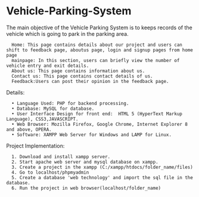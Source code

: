 # Vehicle-Parking-System


The main objective of the Vehicle Parking System is to keeps records of the vehicle which is going to park in the parking area.
      
      Home: This page contains details about our project and users can shift to feedback page, aboutus page, login and signup pages from home page
      mainpage: In this section, users can briefly view the number of vehicle entry and exit details.
      About us: This page contains information about us.
      Contact us: This page contains contact details of us.
      Feedback:Users can post their opinion in the feedback page.


Details:

      •	Language Used: PHP for backend processing.
      •	Database: MySQL for database.
      •	User Interface Design for front end:  HTML 5 (HyperText Markup Language), CSS3,JAVASCRIPT.
      •	Web Browser: Mozilla Firefox, Google Chrome, Internet Explorer 8 and above, OPERA.
      •	Software: XAMPP Web Server for Windows and LAMP for Linux.


Project Implementation:

      1. Download and install xampp server.
      2. Start apache web server and mysql database on xampp.
      3. Create a project in the xampp (C:/xampp/htdocs/folder_name/files)
      4. Go to localhost/phpmyadmin
      5. Create a database 'web technology' and import the sql file in the database.
      6. Run the project in web browser(localhost/folder_name)


